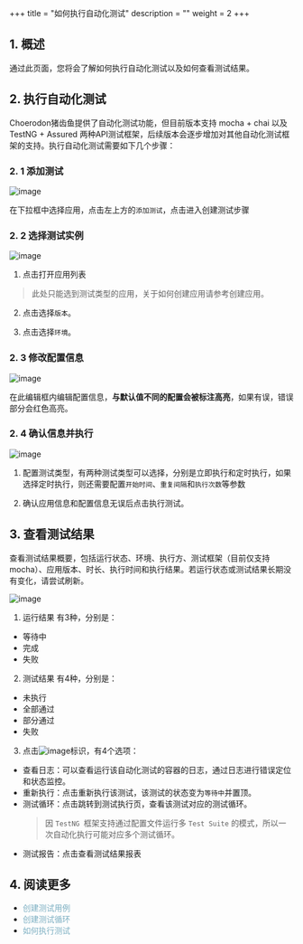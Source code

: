 +++
title = "如何执行自动化测试"
description = ""
weight = 2
+++

## 1. 概述

通过此页面，您将会了解如何执行自动化测试以及如何查看测试结果。


## 2. 执行自动化测试

Choerodon猪齿鱼提供了自动化测试功能，但目前版本支持 mocha + chai 以及 TestNG + Assured 两种API测试框架，后续版本会逐步增加对其他自动化测试框架的支持。执行自动化测试需要如下几个步骤：

### 2. 1 添加测试

![image](/docs/user-guide/test/automation/image/AutoTest-02.png)

在下拉框中选择应用，点击左上方的`添加测试`，点击进入创建测试步骤

### 2. 2 选择测试实例

![image](/docs/user-guide/test/automation/image/AutoTest-03.png)

1. 点击打开应用列表
>此处只能选到测试类型的应用，关于如何创建应用请参考创建应用。

2. 点击选择`版本`。

3. 点击选择`环境`。

### 2. 3 修改配置信息

![image](/docs/user-guide/test/automation/image/AutoTest-04.png)

在此编辑框内编辑配置信息，**与默认值不同的配置会被标注高亮**，如果有误，错误部分会红色高亮。

### 2. 4 确认信息并执行

![image](/docs/user-guide/test/automation/image/AutoTest-05.png)

1. 配置测试类型，有两种测试类型可以选择，分别是立即执行和定时执行，如果选择定时执行，则还需要配置`开始时间`、`重复间隔`和`执行次数`等参数

2. 确认应用信息和配置信息无误后点击执行测试。

## 3. 查看测试结果

查看测试结果概要，包括运行状态、环境、执行方、测试框架（目前仅支持mocha）、应用版本、时长、执行时间和执行结果。若运行状态或测试结果长期没有变化，请尝试刷新。

![image](/docs/user-guide/test/automation/image/AutoTest-06.png)

1. 运行结果 有3种，分别是：

- 等待中
- 完成
- 失败

2. 测试结果 有4种，分别是：

- 未执行
- 全部通过
- 部分通过
- 失败

3. 点击![image](https://minio.choerodon.com.cn/knowledgebase-service/file_0075dbbe627940238b5c67301edb1730_blob.png)标识，有4个选项：

- 查看日志：可以查看运行该自动化测试的容器的日志，通过日志进行错误定位和状态监控。
- 重新执行：点击重新执行该测试，该测试的状态变为`等待中`并置顶。
- 测试循环：点击跳转到测试执行页，查看该测试对应的测试循环。
     > 因 `TestNG `框架支持通过配置文件运行多 `Test Suite` 的模式，所以一次自动化执行可能对应多个测试循环。 
- 测试报告：点击查看测试结果报表


## 4. 阅读更多

- <span style="color:#7cafc2">创建测试用例</span>
- <span style="color:#7cafc2">创建测试循环</span>
- <span style="color:#7cafc2">如何执行测试</span>
